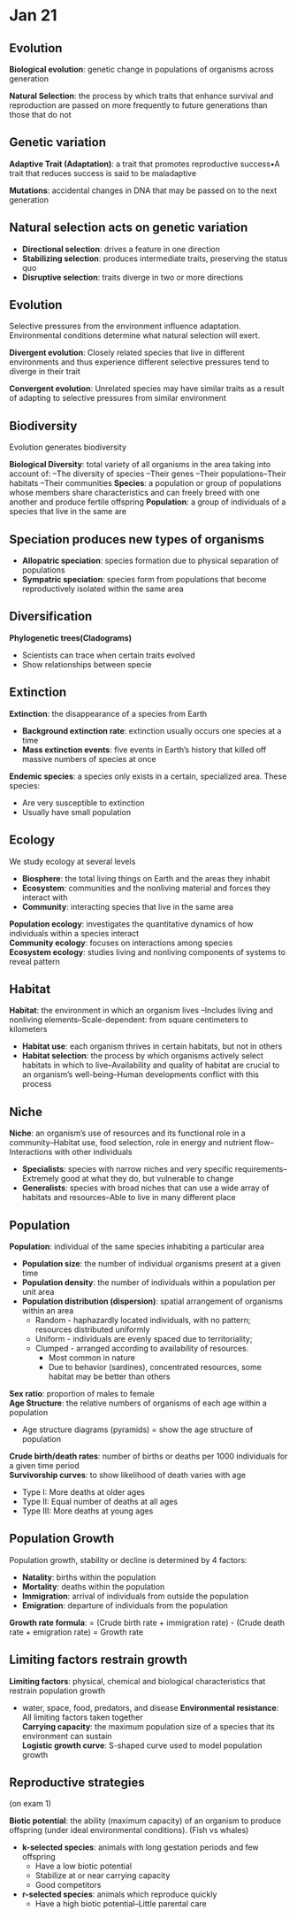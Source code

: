 # Jan 21

## Evolution
**Biological evolution**: genetic change in populations of organisms across generation

**Natural Selection**: the process by which traits that enhance survival and reproduction are passed on more frequently to future generations than those that do not

## Genetic variation
**Adaptive Trait (Adaptation)**: a trait that promotes reproductive success•A trait that reduces success is said to be maladaptive

**Mutations**: accidental changes in DNA that may be passed on to the next generation

## Natural selection acts on genetic variation

- **Directional selection**: drives a feature in one direction
- **Stabilizing selection**: produces intermediate traits, preserving the status quo
- **Disruptive selection**: traits diverge in two or more directions

## Evolution
Selective pressures from the environment influence adaptation. Environmental conditions determine what natural selection will exert.

**Divergent evolution**: Closely related species that live in different environments and thus experience different selective pressures tend to diverge in their trait

**Convergent evolution**: Unrelated species may have similar traits as a result of adapting to selective pressures from similar environment

## Biodiversity
Evolution generates biodiversity

**Biological Diversity**: total variety of all organisms in the area taking into account of: –The diversity of species –Their genes  –Their populations–Their habitats –Their communities
**Species**: a population or group of populations whose members share characteristics and can freely breed with one another and produce fertile offspring
**Population**: a group of individuals of a species that live in the same are

## Speciation produces new types of organisms
- **Allopatric speciation**: species formation due to physical separation of populations
- **Sympatric speciation**: species form from populations that become reproductively isolated within the same area

## Diversification

**Phylogenetic trees(Cladograms)**
- Scientists can trace when certain traits evolved
- Show relationships between specie

## Extinction

**Extinction**: the disappearance of a species from Earth

- **Background extinction rate**: extinction usually occurs one species at a time
- **Mass extinction events**: five events in Earth’s history that killed off massive numbers of species at once

**Endemic species**: a species only exists in a certain, specialized area. These species:
- Are very susceptible to extinction
- Usually have small population


## Ecology

We study ecology at several levels

- **Biosphere**: the total living things on Earth and the areas they inhabit
- **Ecosystem**: communities and the nonliving material and forces they interact with
- **Community**: interacting species that live in the same area

**Population ecology**: investigates the quantitative dynamics of how individuals within a species interact\
**Community ecology**: focuses on interactions among species\
**Ecosystem ecology**: studies living and nonliving components of systems to reveal pattern

## Habitat

**Habitat**: the environment in which an organism lives –Includes living and nonliving elements–Scale-dependent: from square centimeters to kilometers
- **Habitat use**: each organism thrives in certain habitats, but not in others
- **Habitat selection**: the process by which organisms actively select habitats in which to live–Availability and quality of habitat are crucial to an organism’s well-being–Human developments conflict with this process


## Niche
**Niche**: an organism’s use of resources and its functional role in a community–Habitat use, food selection, role in energy and nutrient flow–Interactions with other individuals

-  **Specialists**: species with narrow niches and very specific requirements–Extremely good at what they do, but vulnerable to change
- **Generalists**: species with broad niches that can use a wide array of habitats and resources–Able to live in many different place


## Population

**Population**: individual of the same species inhabiting a particular area

- **Population size**: the number of individual organisms present at a given time
- **Population density**: the number of individuals within a population per unit area
- **Population distribution (dispersion)**: spatial arrangement of organisms within an area
  - Random - haphazardly located individuals, with no pattern; resources distributed uniformly
  - Uniform - individuals are evenly spaced due to territoriality;
  - Clumped - arranged according to availability of resources.
    - Most common in nature
    - Due to behavior (sardines), concentrated resources, some habitat may be better than others

**Sex ratio**: proportion of males to female\
**Age Structure**: the relative numbers of organisms of each age within a population
- Age structure diagrams (pyramids) = show the age structure of population


**Crude birth/death rates**: number of births or deaths per 1000 individuals for a given time period\
**Survivorship curves**: to show likelihood of death varies with age
- Type I: More deaths at older ages
- Type II: Equal number of deaths at all ages
- Type III: More deaths at young ages

## Population Growth

Population growth, stability or decline is determined by 4 factors:
- **Natality**: births within the population
- **Mortality**: deaths within the population
- **Immigration**: arrival of individuals from outside the population
- **Emigration**: departure of individuals from the population

**Growth rate formula**: =  (Crude birth rate + immigration rate) - (Crude death rate + emigration rate) = Growth rate


## Limiting factors restrain growth
**Limiting factors**: physical, chemical and biological characteristics that restrain population growth
- water, space, food, predators, and disease
**Environmental resistance**: All limiting factors taken together\
**Carrying capacity**: the maximum population size of a species that its environment can sustain\
**Logistic growth curve**: S-shaped curve used to model population growth


## Reproductive strategies
(on exam 1)

**Biotic potential**: the ability (maximum capacity) of an organism to produce offspring (under ideal environmental conditions). (Fish vs whales)

- **k-selected species**: animals with long gestation periods and few offspring
  - Have a low biotic potential
  - Stabilize at or near carrying capacity
  - Good competitors
- **r-selected species**: animals which reproduce quickly
  - Have a high biotic potential–Little parental care
